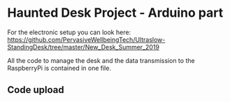 # Haunted Desk Project - Arduino part

For the electronic setup you can look here: https://github.com/PervasiveWellbeingTech/Ultraslow-StandingDesk/tree/master/New_Desk_Summer_2019

All the code to manage the desk and the data transmission to the RaspberryPi is contained in one file.  


## Code upload
